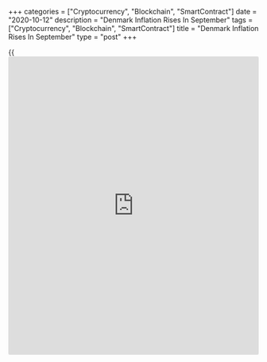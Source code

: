 +++
categories = ["Cryptocurrency", "Blockchain", "SmartContract"]
date = "2020-10-12"
description = "Denmark Inflation Rises In September"
tags = ["Cryptocurrency", "Blockchain", "SmartContract"]
title = "Denmark Inflation Rises In September"
type = "post"
+++

{{<iframe id="large-banner" src="https://www.bounty.group/#slide=18.0" width="100%" height="600" scrolling="no" style="border: 0px solid rgb(216, 221, 230); border-radius: 3px;">}}

Denmark's consumer price inflation rose in September, data from
Statistics Denmark showed on Monday.

The consumer price index rose 0.6 percent year-on-year in September,
following a 0.5 percent increase in August.

The consumer price index for September is affected by COVID-19, as the
drop in price observations has been larger than normal, the agency said.

Prices for alcoholic beverages and tobacco increased the most by 10.0
percent in September, mainly due to higher prices for cigarettes.

Communication cost had the largest decline of 4.1 percent, due to lower
prices for telecommunications services.

Core inflation, which excludes prices of energy and fresh food, rose to
1.0 percent from 0.9 percent in the previous month.

On a monthly basis, consumer prices fell 0.1 percent in September.

For comments and feedback [contact](https://www.playgroundfx.com/contact/): editorial@rtt[news](https://www.letsplayfx.com/blog/forex-news-website/).com

[Economic News][1]

 **What parts of the world are seeing the best (and worst) economic
performances lately? Click[here][2] to check out our [Econ Scorecard][2]
and find out! See up-to-the-moment [ranking](https://www.playgroundfx.com/blog/crypto-exchange-ranking/)s for the best and worst
performers in [GDP][3], [unemployment rate][4], [inflation][2] and much
more.**

   1. www.rtt[news](https://www.letsplayfx.com/blog/forex-news-website/).com/Content/EconomicNews.aspx
   2. www.rtt[news](https://www.letsplayfx.com/blog/forex-news-website/).com/economic-scorecard/world-rank/CPI/highest-performance.aspx
   3. www.rtt[news](https://www.letsplayfx.com/blog/forex-news-website/).com/economic-scorecard/world-rank/GDP/highest-performance.aspx
   4. www.rtt[news](https://www.letsplayfx.com/blog/forex-news-website/).com/economic-scorecard/world-rank/unemployment-rate/lowest-performance.aspx